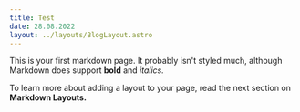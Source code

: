 ```yaml
---
title: Test
date: 28.08.2022
layout: ../layouts/BlogLayout.astro
---
```


This is your first markdown page. It probably isn't styled much, although
Markdown does support **bold** and _italics._

To learn more about adding a layout to your page, read the next section on **Markdown Layouts.**
